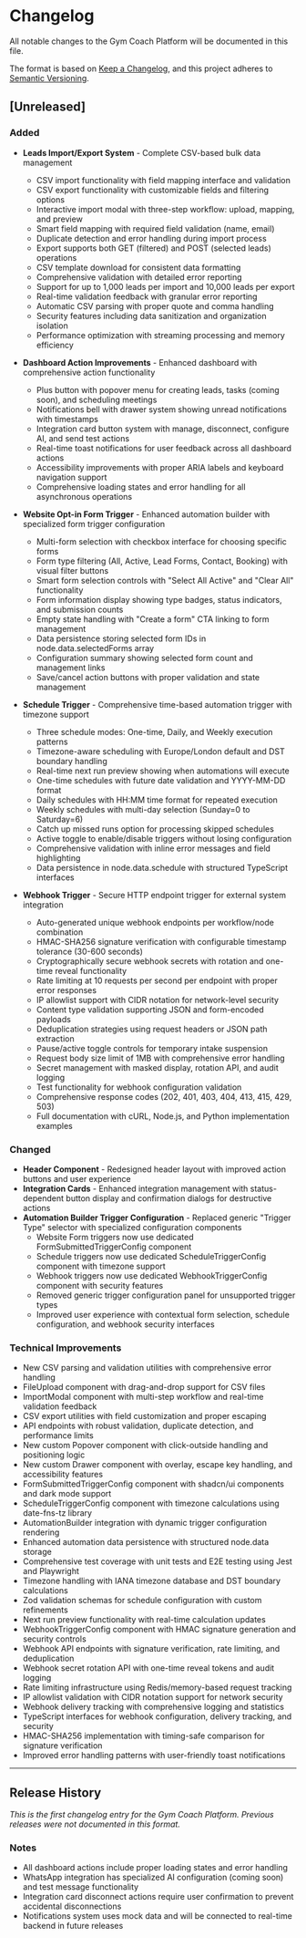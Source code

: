 # Changelog

All notable changes to the Gym Coach Platform will be documented in this file.

The format is based on [Keep a Changelog](https://keepachangelog.com/en/1.0.0/),
and this project adheres to [Semantic Versioning](https://semver.org/spec/v2.0.0.html).

## [Unreleased]

### Added
- **Leads Import/Export System** - Complete CSV-based bulk data management
  - CSV import functionality with field mapping interface and validation
  - CSV export functionality with customizable fields and filtering options  
  - Interactive import modal with three-step workflow: upload, mapping, and preview
  - Smart field mapping with required field validation (name, email)
  - Duplicate detection and error handling during import process
  - Export supports both GET (filtered) and POST (selected leads) operations
  - CSV template download for consistent data formatting
  - Comprehensive validation with detailed error reporting
  - Support for up to 1,000 leads per import and 10,000 leads per export
  - Real-time validation feedback with granular error reporting
  - Automatic CSV parsing with proper quote and comma handling
  - Security features including data sanitization and organization isolation
  - Performance optimization with streaming processing and memory efficiency

- **Dashboard Action Improvements** - Enhanced dashboard with comprehensive action functionality
  - Plus button with popover menu for creating leads, tasks (coming soon), and scheduling meetings
  - Notifications bell with drawer system showing unread notifications with timestamps
  - Integration card button system with manage, disconnect, configure AI, and send test actions
  - Real-time toast notifications for user feedback across all dashboard actions
  - Accessibility improvements with proper ARIA labels and keyboard navigation support
  - Comprehensive loading states and error handling for all asynchronous operations

- **Website Opt-in Form Trigger** - Enhanced automation builder with specialized form trigger configuration
  - Multi-form selection with checkbox interface for choosing specific forms
  - Form type filtering (All, Active, Lead Forms, Contact, Booking) with visual filter buttons
  - Smart form selection controls with "Select All Active" and "Clear All" functionality
  - Form information display showing type badges, status indicators, and submission counts
  - Empty state handling with "Create a form" CTA linking to form management
  - Data persistence storing selected form IDs in node.data.selectedForms array
  - Configuration summary showing selected form count and management links
  - Save/cancel action buttons with proper validation and state management

- **Schedule Trigger** - Comprehensive time-based automation trigger with timezone support
  - Three schedule modes: One-time, Daily, and Weekly execution patterns
  - Timezone-aware scheduling with Europe/London default and DST boundary handling
  - Real-time next run preview showing when automations will execute
  - One-time schedules with future date validation and YYYY-MM-DD format
  - Daily schedules with HH:MM time format for repeated execution
  - Weekly schedules with multi-day selection (Sunday=0 to Saturday=6)
  - Catch up missed runs option for processing skipped schedules
  - Active toggle to enable/disable triggers without losing configuration
  - Comprehensive validation with inline error messages and field highlighting
  - Data persistence in node.data.schedule with structured TypeScript interfaces

- **Webhook Trigger** - Secure HTTP endpoint trigger for external system integration
  - Auto-generated unique webhook endpoints per workflow/node combination
  - HMAC-SHA256 signature verification with configurable timestamp tolerance (30-600 seconds)
  - Cryptographically secure webhook secrets with rotation and one-time reveal functionality
  - Rate limiting at 10 requests per second per endpoint with proper error responses
  - IP allowlist support with CIDR notation for network-level security
  - Content type validation supporting JSON and form-encoded payloads
  - Deduplication strategies using request headers or JSON path extraction
  - Pause/active toggle controls for temporary intake suspension
  - Request body size limit of 1MB with comprehensive error handling
  - Secret management with masked display, rotation API, and audit logging
  - Test functionality for webhook configuration validation
  - Comprehensive response codes (202, 401, 403, 404, 413, 415, 429, 503)
  - Full documentation with cURL, Node.js, and Python implementation examples

### Changed
- **Header Component** - Redesigned header layout with improved action buttons and user experience
- **Integration Cards** - Enhanced integration management with status-dependent button display and confirmation dialogs for destructive actions
- **Automation Builder Trigger Configuration** - Replaced generic "Trigger Type" selector with specialized configuration components
  - Website Form triggers now use dedicated FormSubmittedTriggerConfig component
  - Schedule triggers now use dedicated ScheduleTriggerConfig component with timezone support
  - Webhook triggers now use dedicated WebhookTriggerConfig component with security features
  - Removed generic trigger configuration panel for unsupported trigger types
  - Improved user experience with contextual form selection, schedule configuration, and webhook security interfaces

### Technical Improvements
- New CSV parsing and validation utilities with comprehensive error handling
- FileUpload component with drag-and-drop support for CSV files
- ImportModal component with multi-step workflow and real-time validation feedback
- CSV export utilities with field customization and proper escaping
- API endpoints with robust validation, duplicate detection, and performance limits
- New custom Popover component with click-outside handling and positioning logic
- New custom Drawer component with overlay, escape key handling, and accessibility features
- FormSubmittedTriggerConfig component with shadcn/ui components and dark mode support
- ScheduleTriggerConfig component with timezone calculations using date-fns-tz library
- AutomationBuilder integration with dynamic trigger configuration rendering
- Enhanced automation data persistence with structured node.data storage
- Comprehensive test coverage with unit tests and E2E testing using Jest and Playwright
- Timezone handling with IANA timezone database and DST boundary calculations
- Zod validation schemas for schedule configuration with custom refinements
- Next run preview functionality with real-time calculation updates
- WebhookTriggerConfig component with HMAC signature generation and security controls
- Webhook API endpoints with signature verification, rate limiting, and deduplication
- Webhook secret rotation API with one-time reveal tokens and audit logging
- Rate limiting infrastructure using Redis/memory-based request tracking
- IP allowlist validation with CIDR notation support for network security
- Webhook delivery tracking with comprehensive logging and statistics
- TypeScript interfaces for webhook configuration, delivery tracking, and security
- HMAC-SHA256 implementation with timing-safe comparison for signature verification
- Improved error handling patterns with user-friendly toast notifications

---

## Release History

*This is the first changelog entry for the Gym Coach Platform. Previous releases were not documented in this format.*

### Notes
- All dashboard actions include proper loading states and error handling
- WhatsApp integration has specialized AI configuration (coming soon) and test message functionality
- Integration card disconnect actions require user confirmation to prevent accidental disconnections
- Notifications system uses mock data and will be connected to real-time backend in future releases